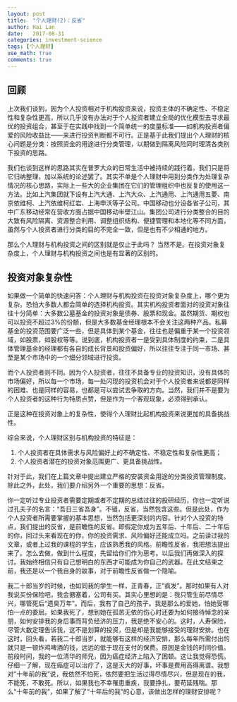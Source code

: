 ```yaml
---
layout: post
title:  "个人理财(2)：反省"
author: Hai Lan
date:   2017-08-31
categories: investment-science
tags: [个人理财]
use_math: true
comments: true
---
```


## 回顾
上次我们谈到，因为个人投资相对于机构投资来说，投资主体的不确定性、不稳定性和复杂性更高，所以几乎没有办法对于个人投资者建立全局的优化模型去寻求最优的投资组合，甚至于在实践中找到一个简单统一的度量标准——如机构投资者偏爱的风险收益比——来进行投资判断都不可行。正是基于此我们提出个人理财的核心问题是分类：按照资金的用途进行分类管理，以期做到隔离风险同时理清各类别下投资的思路。

我们也谈到这样的思路其实在普罗大众的日常生活中被持续的践行着。我们只是将它归纳整理，加以系统的论述罢了。其实不单是个人理财中用到分类作为处理复杂情况的核心思路，实际上一些大的企业集团在它们的管理组织中也反复的使用这一方法。比如上汽集团就下设有上汽大通、上汽大众、上汽通用、上汽通用五菱、南京依维柯、上汽依维柯红岩、上海申沃等子公司。中国移动也分设各省子公司，其中广东移动经常在营收方面占据中国移动半壁江山。集团公司进行分类整合的目的大致有风险隔离、资源整合利用、调整组织结构、便捷管理和本地化等不同方面，虽然与个人投资者进行分类的目的不完全一致，但是也有不少相通的地方。

那么个人理财与机构投资之间的区别就是仅止于此吗？ 当然不是。在投资对象复杂度上，个人理财与机构投资之间也是有显著的区别的。

## 投资对象复杂性
如果做一个简单的快速问答：个人理财与机构投资在投资对象复杂度上，哪个更为复杂。恐怕大多数人都会简单的选择机构投资。其实机构投资者面对的投资对象往往十分简单：大多数公墓基金的投资对象是债券、股票和现金。虽然期货、期权也可以投资不超过3%的份额，但是大多数基金经理根本不会关注这两种产品。私募基金的投资范围要广泛一些，但是具体到某个基金，往往也是偏重于某一个投资领域，如股票，如股权等等。说到底，机构投资者一是受到具体制度的约束，二是具体管理基金的经理都有各自的成长背景和投资偏好，所以往往专注于同一市场、甚至是某个市场中的一个细分领域进行投资。

而个人投资者则不同。因为个人投资者，往往不具备专业的投资知识，没有具体的市场偏好，所以每一个市场，每一处闪现的投资机会对于个人投资者来说都是同样的困难、也是同样的容易，也都是可以尝试去争取的方向。当然，我们并不是要为个人投资者的这种行为特质点赞，但是作为一个客观现象，必须得到承认。

正是这种在投资对象上的复杂性，使得个人理财比起机构投资来说更加的具备挑战性。

综合来说，个人理财区别与机构投资的特征是：
1. 个人投资者在具体需求与风险偏好上的不确定性、不稳定性和复杂性更高；
2. 个人投资者潜在的投资对象范围更广、更具备挑战性。

针对于此，我们在上篇文章中提出建立严格的安装资金用途的分类投资管理制度。除此之外，此处，我们要介绍另外一个重要的思想：反省。

你一定听过专业投资者需要定期或者不定期的总结过往的投研经历，你也一定听说过孔夫子的名言：“吾日三省吾身”。不错，反省，当然包含这些。但是此处，作为个人投资者所需要掌握的基本思想，当然包括更深刻的内容。针对个人投资的特点，我们提出的反省，是前瞻性的反省。即假定你成为五年后、十年后、二十年后的你，回过头来看现在的你，你的投资需求、风险偏好还能成立吗。之前读过我的文章，或者上过我的课程的学生，应该熟悉我的风格。前瞻性反省，我把想法提出来了。怎么去做，做到什么程度，先留给你们作为思考。以后我们再做深入的探讨。我始终相信只有自己想明白的东西才可能成为你自己的武器。在此文结束之前，我还是以一个我自身的故事，对于前瞻性反省做一个隐喻。

我二十郎当岁的时候，也如同我的学生一样，正青春，正”疯发”。那时如果有人对我说买份保险吧，我会搪塞着，公司有买。其实心里想的是：我只管生前尽情尽兴，哪管死后“遗臭万年”。而后，我有了自己的孩子。我是那么的爱她，怕她受哪怕一点的委屈。如果我死了，想到她在孤苦无依的伤心时还要为如何接待悼念的亲朋，如何安排我的身后事而背负经济的压力，我是绝不安心的。这时，人寿保险，尽管大数定理告诉我，这不是划算的投资，但是却是我能够接受的理财安排。也在这时，回头看，若我二十郎当岁，就能够有这样的经济安排，那么每年所需付出的就只是一顿炸鸡啤酒的钱，远远的低于现在支付的保费。原因是金钱的时间价值。前段时间，我的一位清华的师兄，因为癌症经济上陷入了困顿。这让我觉得恐慌。仔细一了解，现在癌症可以治疗了，这是天大的好事，坏事是费用高得离谱。我想对”十年前的我”说，我依然不怕死，依然要把生活过得尽情尽兴，但是现在的我，不能死，不敢死。所以，如果我也不幸罹患重疾，我要挣扎，要苟延残喘。那么“十年前的我”，如果了解了“十年后的我”的心意，该做出怎样的理财安排呢？
